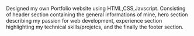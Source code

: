 Designed my own Portfolio website using HTML,CSS,Javscript.
Consisting of header section containing the general informations of mine, hero section describing my passion for web development, 
experience section highlighting my technical skills/projetcs, and the finally the footer section.
